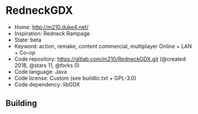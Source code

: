 # RedneckGDX

- Home: http://m210.duke4.net/
- Inspiration: Redneck Rampage
- State: beta
- Keyword: action, remake, content commercial, multiplayer Online + LAN + Co-op
- Code repository: https://gitlab.com/m210/RedneckGDX.git (@created 2018, @stars 11, @forks 0)
- Code language: Java
- Code license: Custom (see buildlic.txt + GPL-3.0)
- Code dependency: libGDX

## Building
